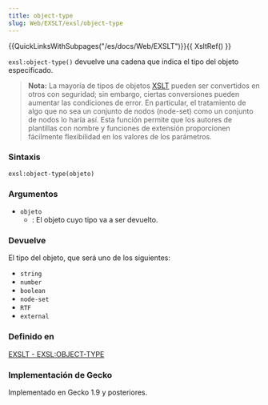 ```yaml
---
title: object-type
slug: Web/EXSLT/exsl/object-type
---
```


{{QuickLinksWithSubpages("/es/docs/Web/EXSLT")}}{{ XsltRef() }}

`exsl:object-type()` devuelve una cadena que indica el tipo del objeto especificado.

> **Nota:** La mayoría de tipos de objetos [XSLT](/es/XSLT) pueden ser convertidos en otros con seguridad; sin embargo, ciertas conversiones pueden aumentar las condiciones de error. En particular, el tratamiento de algo que no sea un conjunto de nodos (node-set) como un conjunto de nodos lo haría así. Esta función permite que los autores de plantillas con nombre y funciones de extensión proporcionen fácilmente flexibilidad en los valores de los parámetros.

### Sintaxis

```
exsl:object-type(objeto)
```

### Argumentos

- `objeto`
  - : El objeto cuyo tipo va a ser devuelto.

### Devuelve

El tipo del objeto, que será uno de los siguientes:

- `string`
- `number`
- `boolean`
- `node-set`
- `RTF`
- `external`

### Definido en

[EXSLT - EXSL:OBJECT-TYPE](http://www.exslt.org/exsl/functions/object-type/index.html)

### Implementación de Gecko

Implementado en Gecko 1.9 y posteriores.
